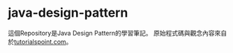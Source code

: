 # java-design-pattern
    
這個Repository是Java Design Pattern的學習筆記。
原始程式碼與觀念內容來自於[tutorialspoint.com](http://www.tutorialspoint.com/design_pattern)。
